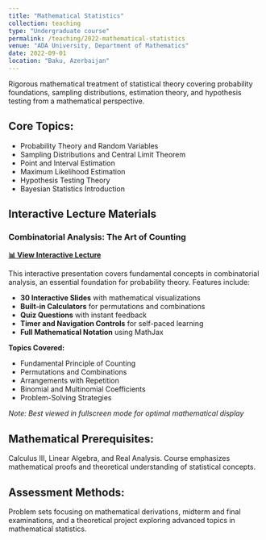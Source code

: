 ```yaml
---
title: "Mathematical Statistics"
collection: teaching
type: "Undergraduate course"  
permalink: /teaching/2022-mathematical-statistics
venue: "ADA University, Department of Mathematics"
date: 2022-09-01
location: "Baku, Azerbaijan"
---
```


Rigorous mathematical treatment of statistical theory covering probability foundations, sampling distributions, estimation theory, and hypothesis testing from a mathematical perspective.

## Core Topics:
* Probability Theory and Random Variables
* Sampling Distributions and Central Limit Theorem
* Point and Interval Estimation
* Maximum Likelihood Estimation
* Hypothesis Testing Theory
* Bayesian Statistics Introduction

## Interactive Lecture Materials

### Combinatorial Analysis: The Art of Counting
**[📊 View Interactive Lecture](/assets/teaching/mathstat1/index.html)**

This interactive presentation covers fundamental concepts in combinatorial analysis, an essential foundation for probability theory. Features include:

- **30 Interactive Slides** with mathematical visualizations
- **Built-in Calculators** for permutations and combinations
- **Quiz Questions** with instant feedback  
- **Timer and Navigation Controls** for self-paced learning
- **Full Mathematical Notation** using MathJax

**Topics Covered:**
- Fundamental Principle of Counting
- Permutations and Combinations
- Arrangements with Repetition
- Binomial and Multinomial Coefficients
- Problem-Solving Strategies

*Note: Best viewed in fullscreen mode for optimal mathematical display*

## Mathematical Prerequisites:
Calculus III, Linear Algebra, and Real Analysis. Course emphasizes mathematical proofs and theoretical understanding of statistical concepts.

## Assessment Methods:
Problem sets focusing on mathematical derivations, midterm and final examinations, and a theoretical project exploring advanced topics in mathematical statistics.
